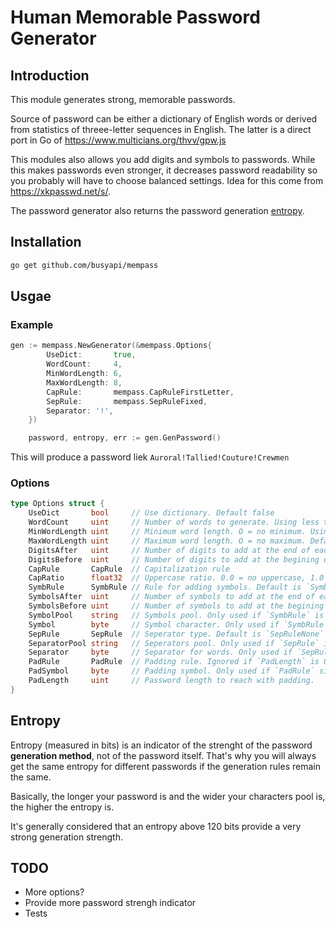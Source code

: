 # Human Memorable Password Generator

## Introduction

This module generates strong, memorable passwords.

Source of password can be either a dictionary of English words or derived from statistics of threee-letter sequences in English. The latter is a direct port in Go of https://www.multicians.org/thvv/gpw.js

This modules also allows you add digits and symbols to passwords. While this makes passwords even stronger, it decreases password readability so you probably will have to choose balanced settings. Idea for this come from https://xkpasswd.net/s/.

The password generator also returns the password generation [entropy](#entropy).

## Installation

```sh
go get github.com/busyapi/mempass
```

## Usgae

### Example

```go
gen := mempass.NewGenerator(&mempass.Options{
		UseDict:       true,
		WordCount:     4,
		MinWordLength: 6,
		MaxWordLength: 8,
		CapRule:       mempass.CapRuleFirstLetter,
		SepRule:       mempass.SepRuleFixed,
		Separator: '!',
	})

	password, entropy, err := gen.GenPassword()
```

This will produce a password liek `Auroral!Tallied!Couture!Crewmen`

### Options

```go
type Options struct {
	UseDict       bool     // Use dictionary. Default false
	WordCount     uint     // Number of words to generate. Using less than 2 is discouraged. Default is 2
	MinWordLength uint     // Minimum word length. O = no minimum. Using less than 4 is discouraged. Default is 0
	MaxWordLength uint     // Maximum word length. O = no maximum. Default is 0
	DigitsAfter   uint     // Number of digits to add at the end of each word. Default is 0
	DigitsBefore  uint     // Number of digits to add at the begining of each word. Default is 0
	CapRule       CapRule  // Capitalization rule
	CapRatio      float32  // Uppercase ratio. 0.0 = no uppercase, 1.0 = all uppercase, 0.3 = 1/3 uppercase, etc. Only used if `Capitalization` is `CapRandom`. Default is 0.2
	SymbRule      SymbRule // Rule for adding symbols. Default is `SymbRuleNone`
	SymbolsAfter  uint     // Number of symbols to add at the end of each word. Default is 0
	SymbolsBefore uint     // Number of symbols to add at the begining of each word. Default is 0
	SymbolPool    string   // Symbols pool. Only used if `SymbRule` is `SymbRuleRandom`. Default is "@&!-_^$*%,.;:/=+"
	Symbol        byte     // Symbol character. Only used if `SymbRule` is `SymbRuleFixed` or `SymbRulePadding`. Default is `/`
	SepRule       SepRule  // Seperator type. Default is `SepRuleNone`
	SeparatorPool string   // Seperators pool. Only used if `SepRule` is `SepRuleRandom`. Default is "@&!-_^$*%,.;:/=+"
	Separator     byte     // Separator for words. Only used if `SepRule` is `SepRuleFixed`. Default is '-'
	PadRule       PadRule  // Padding rule. Ignored if `PadLength` is 0
	PadSymbol     byte     // Padding symbol. Only used if `PadRule` si `PadRuleFixed`. Default is `.`
	PadLength     uint     // Password length to reach with padding.
}
```

<a id="entropy"></a>

## Entropy

Entropy (measured in bits) is an indicator of the strenght of the password **generation method**, not of the password itself. That's why you will always get the same entropy for different passwords if the generation rules remain the same.

Basically, the longer your password is and the wider your characters pool is, the higher the entropy is.

It's generally considered that an entropy above 120 bits provide a very strong generation strength.

## TODO

- More options?
- Provide more password strengh indicator
- Tests
